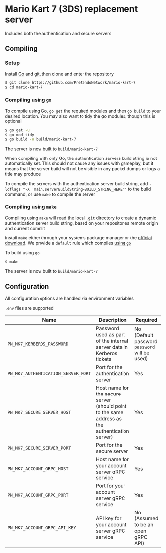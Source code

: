 # Mario Kart 7 (3DS) replacement server
Includes both the authentication and secure servers

## Compiling

### Setup
Install [Go](https://go.dev/doc/install) and [git](https://git-scm.com/downloads), then clone and enter the repository

```bash
$ git clone https://github.com/PretendoNetwork/mario-kart-7
$ cd mario-kart-7
```

### Compiling using `go`
To compile using Go, `go get` the required modules and then `go build` to your desired location. You may also want to tidy the go modules, though this is optional

```bash
$ go get -u
$ go mod tidy
$ go build -o build/mario-kart-7
```

The server is now built to `build/mario-kart-7`

When compiling with only Go, the authentication servers build string is not automatically set. This should not cause any issues with gameplay, but it means that the server build will not be visible in any packet dumps or logs a title may produce

To compile the servers with the authentication server build string, add `-ldflags "-X 'main.serverBuildString=BUILD_STRING_HERE'"` to the build command, or use `make` to compile the server

### Compiling using `make`
Compiling using `make` will read the local `.git` directory to create a dynamic authentication server build string, based on your repositories remote origin and current commit

Install `make` either through your systems package manager or the [official download](https://www.gnu.org/software/make/). We provide a `default` rule which compiles [using `go`](#compiling-using-go)

To build using `go`

```bash
$ make
```

The server is now built to `build/mario-kart-7`

## Configuration
All configuration options are handled via environment variables

`.env` files are supported

| Name                                | Description                                                                                                            | Required                                      |
|-------------------------------------|------------------------------------------------------------------------------------------------------------------------|-----------------------------------------------|
| `PN_MK7_KERBEROS_PASSWORD`          | Password used as part of the internal server data in Kerberos tickets                                                  | No (Default password `password` will be used) |
| `PN_MK7_AUTHENTICATION_SERVER_PORT` | Port for the authentication server                                                                                     | Yes                                           |
| `PN_MK7_SECURE_SERVER_HOST`         | Host name for the secure server (should point to the same address as the authentication server)                        | Yes                                           |
| `PN_MK7_SECURE_SERVER_PORT`         | Port for the secure server                                                                                             | Yes                                           |
| `PN_MK7_ACCOUNT_GRPC_HOST`          | Host name for your account server gRPC service                                                                         | Yes                                           |
| `PN_MK7_ACCOUNT_GRPC_PORT`          | Port for your account server gRPC service                                                                              | Yes                                           |
| `PN_MK7_ACCOUNT_GRPC_API_KEY`       | API key for your account server gRPC service                                                                           | No (Assumed to be an open gRPC API)           |
